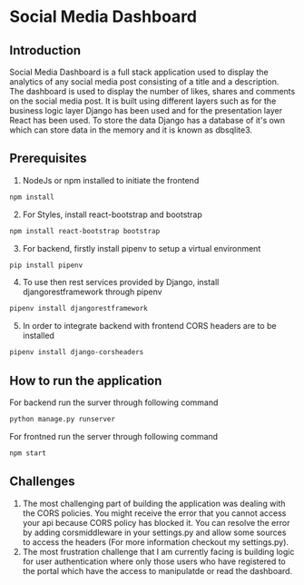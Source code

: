 # Social Media Dashboard
## Introduction
Social Media Dashboard is a full stack application used to display the analytics of any social media post consisting of a title and a description. The dashboard is used to display the number of likes, shares and comments on the social media post. It is built using different layers such as for the business logic layer Django has been used and for the presentation layer React has been used. To store the data Django has a database of it's own which can store data in the memory and it is known as dbsqlite3.
## Prerequisites
1) NodeJs or npm installed to initiate the frontend
 ```bash
 npm install
 ```
2) For Styles, install react-bootstrap and bootstrap
```bash
npm install react-bootstrap bootstrap
```
3) For backend, firstly install pipenv to setup a virtual environment
```bash
pip install pipenv
```
4) To use then rest services provided by Django, install djangorestframework through pipenv
```bash
pipenv install djangorestframework
```
5) In order to integrate backend with frontend CORS headers are to be installed
```bash
pipenv install django-corsheaders
```
## How to run the application
For backend run the surver through following command 
```bash
python manage.py runserver
```
For frontned run the server through following command
```bash
npm start
```
## Challenges
1) The most challenging part of building the application was dealing with the CORS policies. You might receive the error that you cannot access your api because CORS policy has blocked it. You can resolve the error by adding corsmiddleware in your settings.py and allow some sources to access the headers (For more information checkout my settings.py).
2) The most frustration challenge that I am currently facing is building logic for user authentication where only those users who have registered to the portal which have the access to manipulatde or read the dashboard.
